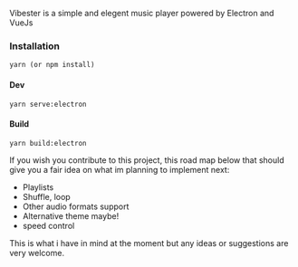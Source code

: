 Vibester is a simple and elegent music player powered by Electron and VueJs


### Installation

`yarn (or npm install)`

#### Dev

`yarn serve:electron`


#### Build

`yarn build:electron`


If you wish you contribute to this project, this road map below that should give you a fair idea on what im planning to implement next:


- Playlists
- Shuffle, loop
- Other audio formats support
- Alternative theme maybe!
- speed control


This is what i have in mind at the moment but any ideas or suggestions are very welcome.

